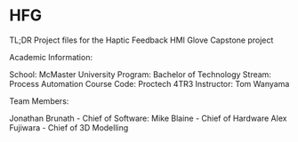 # HFG
TL;DR Project files for the Haptic Feedback HMI Glove Capstone project


Academic Information:

School: McMaster University
Program: Bachelor of Technology
Stream: Process Automation
Course Code: Proctech 4TR3
Instructor: Tom Wanyama


Team Members:

Jonathan Brunath - Chief of Software: 
Mike Blaine - Chief of Hardware
Alex Fujiwara - Chief of 3D Modelling



